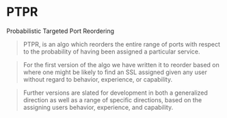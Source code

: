 PTPR
====

 Probabilistic Targeted Port Reordering 

>	PTPR, is an algo which reorders the entire range of ports with respect to the probability of having been assigned a particular service. 

>	For the first version of the algo we have written it to reorder based on where one might be likely to find an SSL assigned given any user without regard to behavior, experience, or capability. 

>	Further versions are slated for development in both a generalized direction as well as a range of specific directions, based on the assigning users behavior, experience, and capability. 
